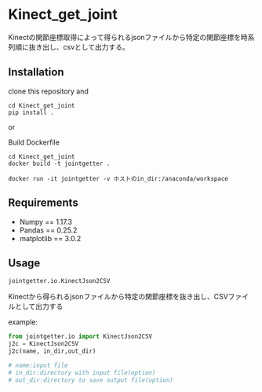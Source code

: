 # Kinect_get_joint
Kinectの関節座標取得によって得られるjsonファイルから特定の関節座標を時系列順に抜き出し、csvとして出力する。

## Installation
clone this repository and

```shell script
cd Kinect_get_joint
pip install .
```

or 

Build Dockerfile
```shell script
cd Kinect_get_joint
docker build -t jointgetter .

docker run -it jointgetter -v ホストのin_dir:/anaconda/workspace
```

## Requirements
* Numpy == 1.17.3
* Pandas == 0.25.2
* matplotlib == 3.0.2

## Usage

`jointgetter.io.KinectJson2CSV`

Kinectから得られるjsonファイルから特定の関節座標を抜き出し、CSVファイルとして出力する

example:
```python
from jointgetter.io import KinectJson2CSV
j2c = KinectJson2CSV
j2c(name, in_dir,out_dir)

# name:input file
# in_dir:directory with input file(option)
# out_dir:directory to save output file(option)
```
